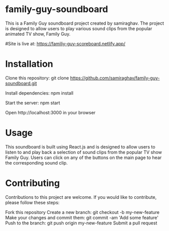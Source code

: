 # family-guy-soundboard


This is a Family Guy soundboard project created by samiraghav. The project is designed to allow users to play various sound clips from the popular animated TV show, Family Guy.

#Site is live at: https://familiy-guy-scoreboard.netlify.app/

# Installation

 Clone this repository: git clone https://github.com/samiraghav/family-guy-soundboard.git
 
 Install dependencies: npm install
 
 Start the server: npm start
 
 Open http://localhost:3000 in your browser


# Usage
This soundboard is built using React.js and is designed to allow users to listen to and play back a selection of sound clips from the popular TV show Family Guy. Users can click on any of the buttons on the main page to hear the corresponding sound clip.


# Contributing
Contributions to this project are welcome. If you would like to contribute, please follow these steps:

Fork this repository
Create a new branch: git checkout -b my-new-feature
Make your changes and commit them: git commit -am 'Add some feature'
Push to the branch: git push origin my-new-feature
Submit a pull request
